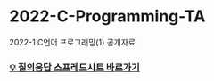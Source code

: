 # 2022-C-Programming-TA
2022-1 C언어 프로그래밍(1) 공개자료

### [💡 질의응답 스프레드시트 바로가기](https://docs.google.com/spreadsheets/d/1GCIL68MDhXxpbbAzZ6gQUTqXq4iVCPySpkWZODOZf3E/edit?usp=sharing)
